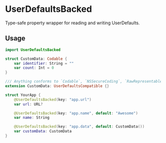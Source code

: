 # UserDefaultsBacked

Type-safe property wrapper for reading and writing UserDefaults.


## Usage

```Swift
import UserDefaultsBacked

struct CustomData: Codable {
    var identifier: String = ""
    var count: Int = 0
}

/// Anything conforms to `Codable`, `NSSecureCoding`, `RawRepresentable` can be UserDefaultsCompatible.
extension CustomData: UserDefaultsCompatible {}

struct YourApp {
    @UserDefaultsBacked(key: "app.url")
    var url: URL?

    @UserDefaultsBacked(key: "app.name", default: "Awesome")
    var name: String

    @UserDefaultsBacked(key: "app.data", default: CustomData())
    var customData: CustomData
}

```
